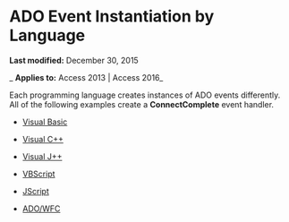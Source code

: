 
# ADO Event Instantiation by Language

 **Last modified:** December 30, 2015

 _ **Applies to:** Access 2013 | Access 2016_

Each programming language creates instances of ADO events differently. All of the following examples create a  **ConnectComplete** event handler.


- [Visual Basic](http://msdn.microsoft.com/library/9d153b6c-c860-7350-cb3c-b9bd08f75ba8%28Office.15%29.aspx)
    
- [Visual C++](http://msdn.microsoft.com/library/31d27968-e7bd-02fa-efad-26039bea30b8%28Office.15%29.aspx)
    
- [Visual J++](http://msdn.microsoft.com/library/5c05db85-cdf2-9a73-fbc5-3dbfa6752376%28Office.15%29.aspx)
    
- [VBScript](http://msdn.microsoft.com/library/070ae822-c0e4-3923-3a9c-69474981728b%28Office.15%29.aspx)
    
- [JScript](http://msdn.microsoft.com/library/78da203c-1342-1a04-ae53-c1fb714d18b5%28Office.15%29.aspx)
    
- [ADO/WFC](http://msdn.microsoft.com/library/73206be8-6515-79e4-e904-cc2d0d59411d%28Office.15%29.aspx)
    
